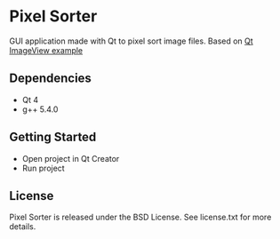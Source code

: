 # Pixel Sorter

GUI application made with Qt to pixel sort image files. Based on [Qt ImageView example](http://doc.qt.io/qt-5/qtwidgets-widgets-imageviewer-example.html)

## Dependencies

* Qt 4
* g++ 5.4.0

## Getting Started

* Open project in Qt Creator
* Run project

## License

Pixel Sorter is released under the BSD License. See license.txt for more details.
